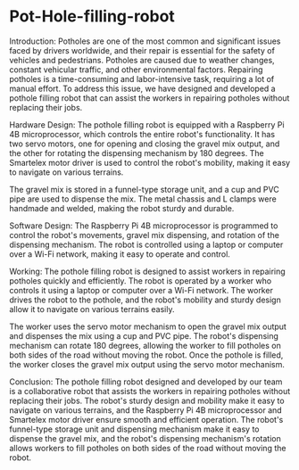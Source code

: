 # Pot-Hole-filling-robot
Introduction:
Potholes are one of the most common and significant issues faced by drivers worldwide, and their repair is essential for the safety of vehicles and pedestrians. Potholes are caused due to weather changes, constant vehicular traffic, and other environmental factors. Repairing potholes is a time-consuming and labor-intensive task, requiring a lot of manual effort. To address this issue, we have designed and developed a pothole filling robot that can assist the workers in repairing potholes without replacing their jobs.

Hardware Design:
The pothole filling robot is equipped with a Raspberry Pi 4B microprocessor, which controls the entire robot's functionality. It has two servo motors, one for opening and closing the gravel mix output, and the other for rotating the dispensing mechanism by 180 degrees. The Smartelex motor driver is used to control the robot's mobility, making it easy to navigate on various terrains.

The gravel mix is stored in a funnel-type storage unit, and a cup and PVC pipe are used to dispense the mix. The metal chassis and L clamps were handmade and welded, making the robot sturdy and durable.

Software Design:
The Raspberry Pi 4B microprocessor is programmed to control the robot's movements, gravel mix dispensing, and rotation of the dispensing mechanism. The robot is controlled using a laptop or computer over a Wi-Fi network, making it easy to operate and control.

Working:
The pothole filling robot is designed to assist workers in repairing potholes quickly and efficiently. The robot is operated by a worker who controls it using a laptop or computer over a Wi-Fi network. The worker drives the robot to the pothole, and the robot's mobility and sturdy design allow it to navigate on various terrains easily.

The worker uses the servo motor mechanism to open the gravel mix output and dispenses the mix using a cup and PVC pipe. The robot's dispensing mechanism can rotate 180 degrees, allowing the worker to fill potholes on both sides of the road without moving the robot. Once the pothole is filled, the worker closes the gravel mix output using the servo motor mechanism.

Conclusion:
The pothole filling robot designed and developed by our team is a collaborative robot that assists the workers in repairing potholes without replacing their jobs. The robot's sturdy design and mobility make it easy to navigate on various terrains, and the Raspberry Pi 4B microprocessor and Smartelex motor driver ensure smooth and efficient operation. The robot's funnel-type storage unit and dispensing mechanism make it easy to dispense the gravel mix, and the robot's dispensing mechanism's rotation allows workers to fill potholes on both sides of the road without moving the robot.
